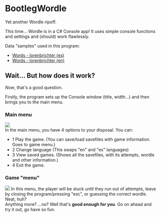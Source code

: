 # BootlegWordle
Yet another Wordle ripoff.

This time... Wordle is in a C# Console app! It uses simple console functions and settings and (should) work flawlessly.

Data "samples" used in this program:
- [Words - lorenbrichter (es)](https://github.com/lorenbrichter/Words/blob/master/Words/es.txt)
- [Words - lorenbrichter (en)](https://github.com/lorenbrichter/Words/blob/master/Words/en.txt)

## Wait... But how does it work?
*Now*, that's a good question.

Firstly, the program sets up the Console window (title, width...) and then brings you to the main menu.

### **Main menu**
<img src="https://i.imgur.com/zpULGPR.png"/><br>
In the main menu, you have 4 options to your disposal. You can:
- 1 Play the game. (You can save/load savefiles with game information. Goes to game menu.)
- 2 Change language (This swaps "en" and "es" languages)
- 3 View saved games. (Shows all the savefiles, with its attempts, wordle and other information.)
- 4 Exit the game.

### **Game "menu"**
<img src="https://i.imgur.com/tFEUEaM.png"/>
In this menu, the player will be stuck until they run out of attempts, leave by closing the program/pressing "esc", or guessing the correct wordle. Neat, huh?

<br>
Anything more? ...no? Well that's <strong>good enough for you</strong>. Go on ahead and try it out, go have so fun.


